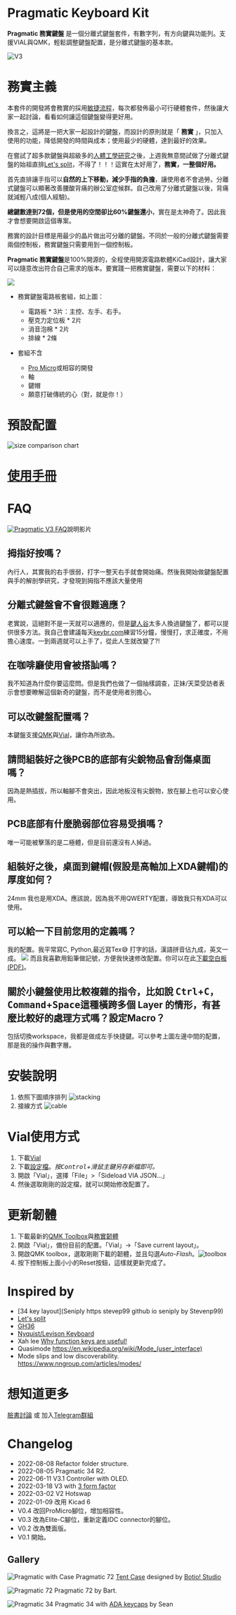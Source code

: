 # Pragmatic Keyboard Kit

**Pragmatic 務實鍵盤** 是一個分離式鍵盤套件，有數字列，有方向鍵與功能列。支援VIAL與QMK，輕鬆調整鍵盤配置，是分離式鍵盤的基本款。

![V3](media/v3.jpeg)

# 務實主義

本套件的開發將會務實的採用[敏捷流程](http://theleanstartup.com)，每次都發佈最小可行硬體套件，然後讓大家一起討論，看看如何讓這個鍵盤變得更好用。

換言之，這將是一把大家一起設計的鍵盤，而設計的原則就是「 **務實** 」，只加入使用的功能，降低開發的時間與成本；使用最少的硬體，達到最好的效果。

在嘗試了超多款鍵盤與超級多的[人體工學研究](https://youtu.be/p7gZdOTpbP8)之後，上週我無意間試做了分離式鍵盤的始祖直排[Let's split](https://github.com/nicinabox/lets-split-guide)，不得了！！！這實在太好用了，**務實，一整個好用。**

首先直排讓手指可以**自然的上下移動，減少手指的負擔**，讓使用者不會過勞。分離式鍵盤可以顯著改善腰酸背痛的辦公室症候群。自己改用了分離式鍵盤以後，背痛就減輕八成(個人經驗)。

**總鍵數達到72個，但是使用的空間卻比60%鍵盤還小**，實在是太神奇了。因此我才會想要開啟這個專案。

務實的設計目標是用最少的晶片做出可分離的鍵盤。不同於一般的分離式鍵盤需要兩個控制板，務實鍵盤只需要用到一個控制板。

**Pragmatic 務實鍵盤**是100%開源的，全程使用開源電路軟體KiCad設計，讓大家可以隨意改出符合自己需求的版本。要實踐一把務實鍵盤，需要以下的材料：

![](media/kit.jpeg)

- 務實鍵盤電路板套組，如上圖：
  - 電路板 * 3片：主控、左手、右手。
  - 壓克力定位板 * 2片
  - 消音泡棉 * 2片
  - 排線 * 2條

- 套組不含
   - [Pro Micro](https://www.sparkfun.com/products/12640)或相容的開發
   - 軸
   - 鍵帽
   - 願意打破傳統的心（對，就是你！）

# 預設配置
![size comparison chart](media/size-comparison.jpeg)

# [使用手冊](START.md)

# FAQ

[![Pragmatic V3 FAQ](https://img.youtube.com/vi/gGC56R72y4Q/default.jpg)](https://youtu.be/gGC56R72y4Q)說明影片

## 拇指好按嗎？
內行人，其實我的右手很弱，打字一整天右手就會開始痛。然後我開始做鍵盤配置與手的解剖學研究，才發現到拇指不應該大量使用

## 分離式鍵盤會不會很難適應？
老實說，這絕對不是一天就可以適應的，但是[鍵人谷](https://www.facebook.com/groups/1111882339005914)太多人換過鍵盤了，都可以提供很多方法。我自己會建議每天[keybr.com](keybr.com)練習15分鐘，慢慢打，求正確度，不用擔心速度。一到兩週就可以上手了，從此人生就改變了?!

## 在咖啡廳使用會被搭訕嗎？
我不知道為什麼你要這麼問。但是我們也做了一個抽樣調查，正妹/天菜受訪者表示會想要瞭解這個新奇的鍵盤，而不是使用者別擔心。

## 可以改鍵盤配置嗎？
本鍵盤支援[QMK](https://qmk.fm)與[Vial](https://get.vial.today)，讓你為所欲為。

## 請問組裝好之後PCB的底部有尖銳物品會刮傷桌面嗎？
因為是熱插拔，所以軸腳不會突出，因此地板沒有尖銳物，放在腳上也可以安心使用。

## PCB底部有什麼脆弱部位容易受損嗎？
唯一可能被擊落的是二極體，但是目前還沒有人掉過。

## 組裝好之後，桌面到鍵帽(假設是高軸加上XDA鍵帽)的厚度如何？

24mm 我也是用XDA。應該說，因為我不用QWERTY配置，導致我只有XDA可以使用。

## 可以給一下目前您用的定義嗎？

我的配置。我平常寫C, Python,最近寫Tex😅 打字的話，漢語拼音佔九成，英文一成。
![](media/pragmatic_layout.jpeg)
而且我喜歡用鉛筆做記號，方便我快速修改配置。你可以在此[下載空白板(PDF)](media/pragmatic%2034%20layout%20sheet.pdf)。

## 關於小鍵盤使用比較複雜的指令，比如說 <kbd>Ctrl</kbd>+<kbd>C</kbd>，<kbd>Command</kbd>+<kbd>Space</kbd>這種橫跨多個 Layer 的情形，有甚麼比較好的處理方式嗎？設定Macro？

包括切換workspace，我都是做成左手快捷鍵。可以參考上圖左邊中間的配置，那是我的操作與數字層。

# 安裝說明
1. 依照下圖順序排列
![stacking](media/stacking.jpeg)
2. 接線方式
![cable](media/cable.jpeg)

# Vial使用方式

1. 下載[Vial](https://get.vial.today)
2. 下載[設定檔](https://github.com/jamessa/qmk_firmware/raw/jsa/keyboards/pragmatic/keymaps/vial/vial.json)。*按<kbd>Control</kbd>+滑鼠主鍵另存新檔即可。*
3. 開啟「Vial」，選擇「File」>「Sideload VIA JSON...」
4. 然後選取剛剛的設定檔，就可以開始修改配置了。

# 更新韌體
1. 下載最新的[QMK Toolbox](https://github.com/qmk/qmk_toolbox/releases/latest)與[務實韌體](https://github.com/jamessa/Pragmatic/releases/latest)
2. 開啟「Vial」，備份目前的配置。「Vial」->「Save current layout」。
2. 開啟QMK toolbox，選取剛剛下載的韌體，並且勾選*Auto-Flash*。![toolbox](media/toolbox.jpg)
3. 按下控制板上面小小的Reset按鈕，這樣就更新完成了。

# Inspired by

- [34 key layout](Seniply https stevep99 github io seniply by Stevenp99)
- [Let's split](https://github.com/nicinabox/lets-split-guide)
- [GH36](https://geekhack.org/index.php?topic=61306.0)
- [Nyquist/Levison Keyboard](https://keeb.io/products/nyquist-keyboard)
- Xah lee [Why function keys are useful!](http://xahlee.info/kbd/keyboard_function_keys.html)
- Quasimode https://en.wikipedia.org/wiki/Mode_(user_interface)
- Mode slips and low discoverability. https://www.nngroup.com/articles/modes/

# 想知道更多

[臉書討論](https://www.facebook.com/groups/1111882339005914/posts/1790356644491810) 或 加入[Telegram群組](https://t.me/joinchat/qp7NLK_H0vY2MjA1)

# Changelog
- 2022-08-08 Refactor folder structure.
- 2022-08-05 Pragmatic 34 R2.
- 2022-06-11 V3.1 Controller with OLED.
- 2022-03-18 V3 with [3 form factor](https://www.facebook.com/groups/1111882339005914/posts/1883231691870971/)
- 2022-03-02 V2 Hotswap
- 2022-01-09 改用 Kicad 6
- V0.4 改回ProMicro腳位，增加相容性。
- V0.3 改為Elite-C腳位，重新定義IDC connector的腳位。
- V0.2 改為雙面版。
- V0.1 開始。

## Gallery

![Pragmatic with Case](media/case.jpg)
Pragmatic 72 [Tent Case](https://www.thingiverse.com/thing:5178752) designed by [Botio! Studio](https://botiostudio.com)

![Pragmatic 72](media/p72-1.JPG) Pragmatic 72 by Bart.

![Pragmatic 34](media/p34-ADA-1.jpg) Pragmatic 34 with [ADA keycaps](https://drop.com/buy/tex-ada-keycap-set) by Sean
